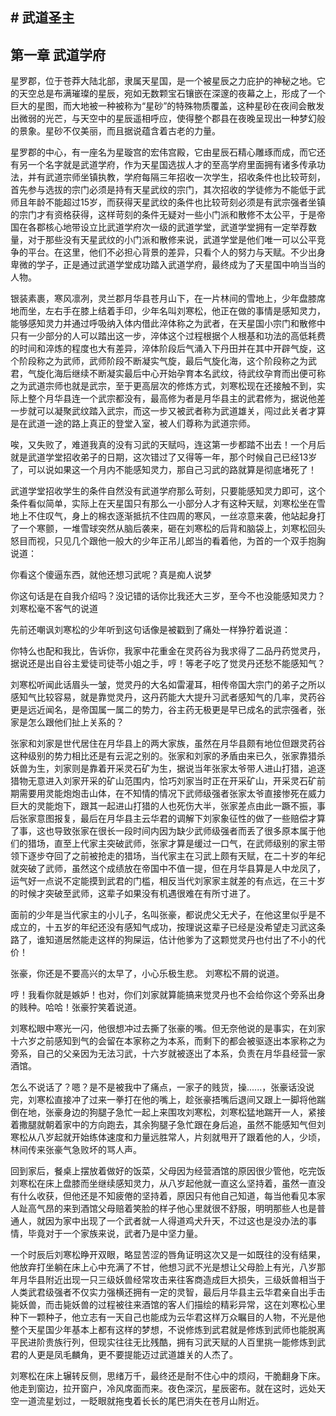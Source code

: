 ## # 武道圣主

## 第一章 武道学府

星罗郡，位于苍莽大陆北部，隶属天星国，是一个被星辰之力庇护的神秘之地。它的天空总是布满璀璨的星辰，宛如无数颗宝石镶嵌在深邃的夜幕之上，形成了一个巨大的星图，而大地被一种被称为“星砂”的特殊物质覆盖，这种星砂在夜间会散发出微弱的光芒，与天空中的星辰遥相呼应，使得整个郡县在夜晚呈现出一种梦幻般的景象。星砂不仅美丽，而且据说蕴含着古老的力量。

星罗郡的中心，有一座名为星璇宫的宏伟宫殿，它由星辰石精心雕琢而成，而它还有另一个名字就是武道学府，作为天星国选拔人才的至高学府里面拥有诸多传承功法，并有武道宗师坐镇执教，学府每隔三年招收一次学生，招收条件也比较苛刻，首先参与选拔的宗门必须是持有天星武纹的宗门，其次招收的学徒修为不能低于武师且年龄不能超过15岁，而获得天星武纹的条件也比较苛刻必须是有武宗强者坐镇的宗门才有资格获得，这样苛刻的条件无疑对一些小门派和散修不太公平，于是帝国在各郡核心地带设立比武道学府次一级的武道学堂，武道学堂拥有一定举荐数量，对于那些没有天星武纹的小门派和散修来说，武道学堂是他们唯一可以公平竞争的平台。在这里，他们不必担心背景的差异，只看个人的努力与天赋。不少出身卑微的学子，正是通过武道学堂成功踏入武道学府，最终成为了天星国中响当当的人物。

银装素裹，寒风凛冽，灵兰郡月华县苍月山下，在一片林间的雪地上，少年盘膝席地而坐，左右手在膝上结着手印，少年名叫刘寒松，他正在做的事情是感知灵力，能够感知灵力并通过呼吸纳入体内借此淬体称之为武者，在天星国小宗门和散修中只有一少部分的人可以踏出这一步，淬体这个过程根据个人根基和功法的高低耗费的时间和淬炼的程度也大有差异，淬体阶段后气涌入下丹田并在其中开辟气旋，这个阶段称之为武师，武师阶段不断凝实气旋，最后气旋化海，这个阶段称之为武君，气旋化海后继续不断凝实最后中心开始孕育本名武纹，待武纹孕育而出便可称之为武道宗师也就是武宗，至于更高层次的修炼方式，刘寒松现在还接触不到，实际上整个月华县连一个武宗都没有，最高修为者是月华县主的武君修为，据说他差一步就可以凝聚武纹踏入武宗，而这一步又被武者称为武道雄关，闯过此关者才算是在武道一途的路上真正的登堂入室，被人们尊称为武道宗师。

唉，又失败了，难道我真的没有习武的天赋吗，连这第一步都踏不出去！一个月后就是武道学堂招收弟子的日期，这次错过了又得等一年，那个时候自己已经13岁了，可以说如果这一个月内不能感知灵力，那自己习武的路就算是彻底堵死了！

武道学堂招收学生的条件自然没有武道学府那么苛刻，只要能感知灵力即可，这个条件看似简单，实际上在天星国只有那么一小部分人才有这种天赋，刘寒松坐在雪地上不住叹气，身上的棉衣逐渐抵抗不住四周的寒风，一丝凉意来袭，他站起身打了一个寒颤，一堆雪球突然从脑后袭来，砸在刘寒松的后背和脑袋上，刘寒松回头怒目而视，只见几个跟他一般大的少年正吊儿郎当的看着他，为首的一个双手抱胸说道：

你看这个傻逼东西，就他还想习武呢？真是痴人说梦

你这句话是在自我介绍吗？没记错的话你比我还大三岁，至今不也没能感知灵力？ 刘寒松毫不客气的说道

先前还嘲讽刘寒松的少年听到这句话像是被戳到了痛处一样狰狞着说道：

你特么也配和我比，告诉你，我家中花重金在灵药谷为我求得了二品丹药觉灵丹，据说还是出自谷主爱徒司徒苓小姐之手，哼！等老子吃了觉灵丹还愁不能感知气？

刘寒松听闻此话眉头一皱，觉灵丹的大名如雷灌耳，相传帝国大宗门的弟子之所以感知气比较容易，就是靠觉灵丹，这丹药能大大提升习武者感知气的几率，灵药谷更是远近闻名，是帝国属一属二的势力，谷主药无极更是早已成名的武宗强者，张家是怎么跟他们扯上关系的？

张家和刘家是世代居住在月华县上的两大家族，虽然在月华县颇有地位但跟灵药谷这种级别的势力相比还是有云泥之别的。张家和刘家的矛盾由来已久，张家靠猎杀妖兽为生，刘家则是靠着开采灵石矿为生，据说当年张家太爷带人进山打猎，追逐猎物无意进入刘家开采的矿山范围内，恰巧刘家当时正在开采矿山，开采灵石矿前期需要用灵能炮炮击山体，在不知情的情况下武师级强者张家太爷直接惨死在威力巨大的灵能炮下，跟其一起进山打猎的人也死伤大半，张家差点由此一蹶不振，事后张家意图报复，最后在月华县主云华君的调解下刘家象征性的做了一些赔偿才算了事，这也导致张家在很长一段时间内因为缺少武师级强者而丢了很多原本属于他们的猎场，直至上代家主突破武师，张家才算是缓过一口气，在武师级别的家主带领下逐步夺回了之前被抢走的猎场，当代家主在习武上颇有天赋，在二十岁的年纪就突破了武师，虽然这个成绩放在帝国中不值一提，但在月华县算是人中龙凤了，运气好一点说不定能摸到武君的门槛，相反当代刘家家主就差的有点远，在三十岁的时候才突破至武师，这辈子如果没有机遇很难在有所寸进了。

面前的少年是当代家主的小儿子，名叫张豪，都说虎父无犬子，在他这里似乎是不成立的，十五岁的年纪还没有感知气成功，按理说这辈子已经是没希望走习武这条路了，谁知道居然能走这样的狗屎运，估计他爹为了这颗觉灵丹也付出了不小的代价！

张豪，你还是不要高兴的太早了，小心乐极生悲。 刘寒松不屑的说道。

哼！我看你就是嫉妒！也对，你们刘家就算能搞来觉灵丹也不会给你这个旁系出身的贱种。哈哈！张豪狞笑着说道。

刘寒松眼中寒光一闪，他很想冲过去撕了张豪的嘴。但无奈他说的是事实，在刘家十六岁之前感知到气的会留在本家称之为本系，而剩下的都会被驱逐出本家称之为旁系，自己的父亲因为无法习武，十六岁就被逐出了本系，负责在月华县经营一家酒馆。

怎么不说话了？嗯？是不是被我中了痛点，一家子的贱货，操......，张豪话没说完，刘寒松直接冲了过来一拳打在他的嘴上，趁张豪捂嘴后退间又跟上一脚将他踹倒在地，张豪身边的狗腿子急忙一起上来围攻刘寒松，刘寒松猛地踹开一人，紧接着撒腿就朝着家中的方向跑去，其余狗腿子急忙跟在身后追，虽然不能感知气但刘寒松从八岁起就开始练体速度和力量远胜常人，片刻就甩开了跟着他的人，少顷，林间传来张豪气急败坏的骂人声。

回到家后，餐桌上摆放着做好的饭菜，父母因为经营酒馆的原因很少管他，吃完饭刘寒松在床上盘膝而坐继续感知灵力，从八岁起他就一直这么坚持着，虽然一直没有什么收获，但他还是不知疲倦的坚持着，原因只有他自己知道，每当他看见本家人趾高气昂的来到酒馆父母赔着笑脸的样子他心里就很不舒服，明明那些人也是普通人，就因为家中出现了一个武者就一人得道鸡犬升天，不过这也是没办法的事情，毕竟对于一个家族来说，武者乃是中坚力量。

一个时辰后刘寒松睁开双眼，略显苦涩的唇角证明这次又是一如既往的没有结果，他放弃打坐躺在床上心中充满了不甘，他想习武不光是想让父母脸上有光，八岁那年月华县附近出现一只三级妖兽经常攻击来往客商造成巨大损失，三级妖兽相当于人类武君级强者不仅实力强横还拥有一定的灵智，最后月华县主云华君亲自出手击毙妖兽，而击毙妖兽的过程被往来酒馆的客人们描绘的精彩异常，这在刘寒松心里种下一颗种子，他立志有一天自己也能成为云华君这样万众瞩目的人物，不光是他整个天星国少年基本上都有这样的梦想，不说修炼到武君就是修炼到武师也能脱离平民进阶贵族行列，但现实往往无比残酷，拥有习武天赋的人百里挑一能修炼到武君的人更是凤毛麟角，更不要提能迈过武道雄关的人杰了。

刘寒松在床上辗转反侧，思绪万千，最终还是耐不住心中的烦闷，干脆翻身下床。他走到窗边，拉开窗户，冷风席面而来。夜色深沉，星辰密布。就在这时，远处天空一道流星划过，一眨眼就拖曳着长长的尾巴消失在苍月山附近。
